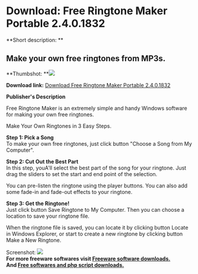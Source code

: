 # Download: Free Ringtone Maker Portable 2.4.0.1832

**Short description: **

## Make your own free ringtones from MP3s.

  
**Thumbshot: **![](http://www.freewarefiles.com/screenshot/freerngtnmkr2_md.jpg)   
  
**Download link:** [Download Free Ringtone Maker Portable 2.4.0.1832](http://freesoftwares.boysofts.com/Free-Ringtone-Maker-Portable_program_70642.html)  
  

**Publisher's Description**  
  

Free Ringtone Maker is an extremely simple and handy Windows software for
making your own free ringtones.

Make Your Own Ringtones in 3 Easy Steps.

**Step 1: Pick a Song**  
To make your own free ringtones, just click button "Choose a Song from My
Computer".

**Step 2: Cut Out the Best Part**  
In this step, youA'll select the best part of the song for your ringtone. Just
drag the sliders to set the start and end point of the selection.

You can pre-listen the ringtone using the player buttons. You can also add
some fade-in and fade-out effects to your ringtone.

**Step 3: Get the Ringtone!**  
Just click button Save Ringtone to My Computer. Then you can choose a location
to save your ringtone file.

When the ringtone file is saved, you can locate it by clicking button Locate
in Windows Explorer, or start to create a new ringtone by clicking button Make
a New Ringtone.

  
  
Screenshot: ![](http://www.freewarefiles.com/screenshot/freerngtnmkr2.jpg)  
**For more freeware softwares visit [Freeware software downloads.](http://freesoftwares.boysofts.com/)**   
**And [Free softwares and php script downloads.](http://www.boysofts.com/)**

